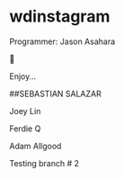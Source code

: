 # wdinstagram

Programmer:  Jason Asahara

:tada:

Enjoy… 


##SEBASTIAN SALAZAR

Joey Lin


Ferdie Q

Adam Allgood

Testing branch # 2
